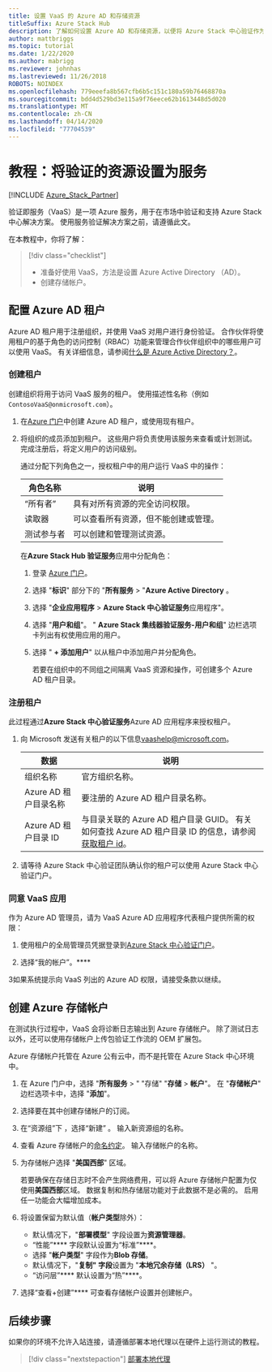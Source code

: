 ```yaml
---
title: 设置 VaaS 的 Azure AD 和存储资源
titleSuffix: Azure Stack Hub
description: 了解如何设置 Azure AD 和存储资源，以便将 Azure Stack 中心验证作为一种服务。
author: mattbriggs
ms.topic: tutorial
ms.date: 1/22/2020
ms.author: mabrigg
ms.reviewer: johnhas
ms.lastreviewed: 11/26/2018
ROBOTS: NOINDEX
ms.openlocfilehash: 779eeefa8b567cfb6b5c151c180a59b76468870a
ms.sourcegitcommit: bdd4d529bd3e115a9f76eece62b1613448d5d020
ms.translationtype: MT
ms.contentlocale: zh-CN
ms.lasthandoff: 04/14/2020
ms.locfileid: "77704539"
---
```

# <a name="tutorial-set-up-resources-for-validation-as-a-service"></a>教程：将验证的资源设置为服务

[!INCLUDE [Azure_Stack_Partner](./includes/azure-stack-partner-appliesto.md)]

验证即服务（VaaS）是一项 Azure 服务，用于在市场中验证和支持 Azure Stack 中心解决方案。 使用服务验证解决方案之前，请遵循此文。

在本教程中，你将了解：

> [!div class="checklist"]
> * 准备好使用 VaaS，方法是设置 Azure Active Directory （AD）。
> * 创建存储帐户。

## <a name="configure-an-azure-ad-tenant"></a>配置 Azure AD 租户

Azure AD 租户用于注册组织，并使用 VaaS 对用户进行身份验证。 合作伙伴将使用租户的基于角色的访问控制（RBAC）功能来管理合作伙伴组织中的哪些用户可以使用 VaaS。 有关详细信息，请参阅[什么是 Azure Active Directory？](https://docs.microsoft.com/azure/active-directory/fundamentals/active-directory-whatis)。

### <a name="create-a-tenant"></a>创建租户

创建组织将用于访问 VaaS 服务的租户。 使用描述性名称（例如`ContosoVaaS@onmicrosoft.com`）。

1. 在[Azure 门户](https://portal.azure.com)中创建 Azure AD 租户，或使用现有租户。 <!-- For instructions on creating new Azure AD tenants, see [Get started with Azure AD](https://docs.microsoft.com/azure/active-directory/get-started-azure-ad). -->

2. 将组织的成员添加到租户。 这些用户将负责使用该服务来查看或计划测试。 完成注册后，将定义用户的访问级别。

    通过分配下列角色之一，授权租户中的用户运行 VaaS 中的操作：

    | 角色名称 | 说明 |
    |---------------------|------------------------------------------|
    | “所有者” | 具有对所有资源的完全访问权限。 |
    | 读取器 | 可以查看所有资源，但不能创建或管理。 |
    | 测试参与者 | 可以创建和管理测试资源。 |

    在**Azure Stack Hub 验证服务**应用中分配角色：

   1. 登录 [Azure 门户](https://portal.azure.com)。
   2. 选择 "**标识**" 部分下的 "**所有服务** > "**Azure Active Directory** 。
   3. 选择 "**企业应用程序** > **Azure Stack 中心验证服务**应用程序"。
   4. 选择 "**用户和组**"。 " **Azure Stack 集线器验证服务-用户和组**" 边栏选项卡列出有权使用应用的用户。
   5. 选择 " **+ 添加用户**" 以从租户中添加用户并分配角色。

      若要在组织中的不同组之间隔离 VaaS 资源和操作，可创建多个 Azure AD 租户目录。

### <a name="register-your-tenant"></a>注册租户

此过程通过**Azure Stack 中心验证服务**Azure AD 应用程序来授权租户。

1. 向 Microsoft 发送有关租户的以下信息[vaashelp@microsoft.com](mailto:vaashelp@microsoft.com)。

    | 数据 | 说明 |
    |--------------------------------|---------------------------------------------------------------------------------------------|
    | 组织名称 | 官方组织名称。 |
    | Azure AD 租户目录名称 | 要注册的 Azure AD 租户目录名称。 |
    | Azure AD 租户目录 ID | 与目录关联的 Azure AD 租户目录 GUID。 有关如何查找 Azure AD 租户目录 ID 的信息，请参阅[获取租户 id](https://docs.microsoft.com/azure/azure-resource-manager/resource-group-create-service-principal-portal#get-values-for-signing-in)。 |

2. 请等待 Azure Stack 中心验证团队确认你的租户可以使用 Azure Stack 中心验证门户。

### <a name="consent-to-the-vaas-app"></a>同意 VaaS 应用

作为 Azure AD 管理员，请为 VaaS Azure AD 应用程序代表租户提供所需的权限：

1. 使用租户的全局管理员凭据登录到[Azure Stack 中心验证门户](https://azurestackvalidation.com/)。

2. 选择“我的帐户”。****

3如果系统提示向 VaaS 列出的 Azure AD 权限，请接受条款以继续。

## <a name="create-an-azure-storage-account"></a>创建 Azure 存储帐户

在测试执行过程中，VaaS 会将诊断日志输出到 Azure 存储帐户。 除了测试日志以外，还可以使用存储帐户上传包验证工作流的 OEM 扩展包。

Azure 存储帐户托管在 Azure 公有云中，而不是托管在 Azure Stack 中心环境中。

1. 在 Azure 门户中，选择 "**所有服务** > " "存储" "**存储** > **帐户**"。 在 "**存储帐户**" 边栏选项卡中，选择 "**添加**"。

2. 选择要在其中创建存储帐户的订阅。

3. 在“资源组”下  ，选择“新建”  。 输入新资源组的名称。

4. 查看 Azure 存储帐户的[命名约定](/azure/cloud-adoption-framework/ready/azure-best-practices/naming-and-tagging#storage)。 输入存储帐户的名称。

5. 为存储帐户选择 "**美国西部**" 区域。

    若要确保在存储日志时不会产生网络费用，可以将 Azure 存储帐户配置为仅使用**美国西部**区域。 数据复制和热存储层功能对于此数据不是必需的。 启用任一功能会大幅增加成本。

6. 将设置保留为默认值（**帐户类型**除外）：

    - 默认情况下，"**部署模型**" 字段设置为**资源管理器**。
    - “性能”**** 字段默认设置为“标准”****。
    - 选择 "**帐户类型**" 字段作为**Blob 存储**。
    - 默认情况下，"**复制" 字段**设置为 "**本地冗余存储（LRS）** "。
    - “访问层”**** 默认设置为“热”****。

7. 选择“查看+创建”**** 可查看存储帐户设置并创建帐户。

## <a name="next-steps"></a>后续步骤

如果你的环境不允许入站连接，请遵循部署本地代理以在硬件上运行测试的教程。

> [!div class="nextstepaction"]
> [部署本地代理](azure-stack-vaas-local-agent.md)
